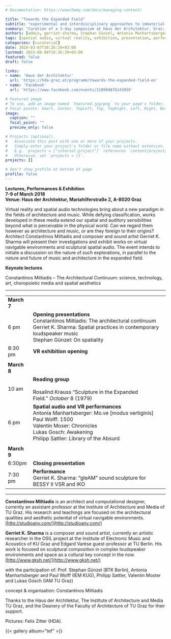 ```yaml
---
# Documentation: https://wowchemy.com/docs/managing-content/

title: "Towards the Expanded Field"
subtitle: "experimental and interdisciplinary approaches to immaterial spatiotemporal environments"
summary: "Curation of a 3-day symposium at Haus der Architektur, Graz; 2018"
authors: [admin, gerriet-sharma, Stephan Günzel, Antonia Manhartsberger, Paul Wolff, Valentin Moser, Lukas Gosch, Philipp Sattler, Sabrina Kullmaier, Julian Lebitsch]
tags: [spatial audio, virtual reality, exhibition, presentation, performance, symposium, Haus der Architektur, Graz]
categories: [curatorial]
date: 2018-03-07T18:26:39+03:00
lastmod: 2023-08-06T18:26:39+03:00
featured: false
draft: false

links: 
- name: 'Haus der Architektur'
  url: 'https://hda-graz.at/programm/towards-the-expanded-field-en'
- name: 'Facebook'
  url: 'https://www.facebook.com/events/210994876143959'

# Featured image
# To use, add an image named `featured.jpg/png` to your page's folder.
# Focal points: Smart, Center, TopLeft, Top, TopRight, Left, Right, BottomLeft, Bottom, BottomRight.
image:
  caption: ""
  focal_point: ""
  preview_only: false

# Projects (optional).
#   Associate this post with one or more of your projects.
#   Simply enter your project's folder or file name without extension.
#   E.g. `projects = ["internal-project"]` references `content/project/deep-learning/index.md`.
#   Otherwise, set `projects = []`.
projects: []

# don't show profile at bottom of page
profile: false
---
```


**Lectures, Performances & Exhibition**  
**7-9 of March 2018**  
**Venue: Haus der Architektur, Mariahilferstraße 2, A-8020 Graz**

Virtual reality and spatial audio technologies bring about a new paradigm in the fields of architecture and music. While defying classification, works developed in these media extend our spatial and auditory sensibilities beyond what is perceivable in the physical world. Can we regard them however as architecture and music, or are they foreign to their origins?  
Architect Constantinos Miltiadis and composer and sound artist Gerriet K. Sharma will present their investigations and exhibit works on virtual navigable environments and sculptural spatial audio. The event intends to initiate a discussion on the nature of such explorations, in parallel to the nature and future of music and architecture in the expanded field.

**Keynote lectures**

Constantinos Miltiadis – The Architectural Continuum: science, technology, art, choropoietic media and spatial aesthetics

---

|   |   |
|---|---|
|**March 7**||
|6 pm|**Opening presentations**  <br>Constantinos Miltiadis: The architectural continuum  <br>Gerriet K. Sharma: Spatial practices in contemporary loudspeaker music  <br>Stephan Günzel: On spatiality|
|8:30 pm|**VR exhibition opening**|
|||
|**March 8**||
|10 am|**Reading group**<br><br>Rosalind Krauss “Sculpture in the Expanded Field.” _October_ 8 (1979)|
|6 pm|**Spatial audio and VR performances**  <br>Antonia Manhartsberger: Mo.ve [modus vertiginis]  <br>Paul Wolff: 1500  <br>Valentin Moser: Chronicles  <br>Lukas Gosch: Awakening  <br>Philipp Sattler: Library of the Absurd|
|||
|**March 9**||
|6:30pm|**Closing presentation**|
|7:30 pm|**Performance**  <br>Gerriet K. Sharma: “gleAM” sound sculpture for BESSY II VSR and IKO|

---

**Constantinos Miltiadis** is an architect and computational designer, currently an assistant professor at the Institute of Architecture and Media of TU Graz. His research and teachings are focused on the architectural qualities and aesthetic potential of virtual navigable environments.  
[http://studioany.com/](http://studioany.com/)

**Gerriet K. Sharma** is a composer and sound artist, currently an artistic researcher in the OSIL project at the Institute of Electronic Music and Acoustics of KU Graz and Edgard Varèse guest-professor at TU Berlin. His work is focused on sculptural composition in complex loudspeaker environments and space as a cultural key concept in the now.  
[http://www.gksh.net/](http://www.gksh.net/)

with the participation of: Prof. Stephan Günzel (BTK Berlin), Antonia Manhartsberger and Paul Wolff (IEM KUG), Philipp Sattler, Valentin Moster and Lukas Gosch (IAM TU Graz)

concept & organisation: Constantinos Miltiadis

Thanks to the Haus der Architektur, The Institute of Architecture and Media TU Graz, and the Deanery of the Faculty of Architecture of TU Graz for their support.

Pictures: Felix Zitter (HDA). 

{{< gallery album="tef" >}}